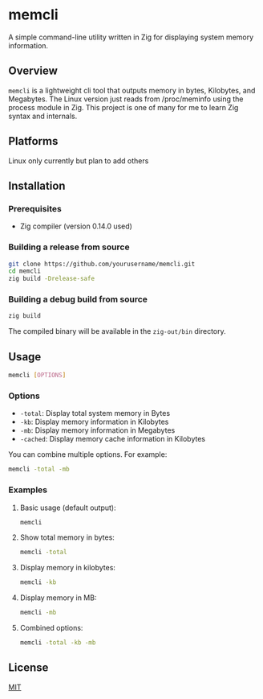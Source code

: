 # memcli

A simple command-line utility written in Zig for displaying system memory information.

## Overview

`memcli` is a lightweight cli tool that outputs memory in bytes, Kilobytes, and Megabytes. The Linux version just reads
from /proc/meminfo using the process module in Zig. This project is one of many for me to learn Zig syntax and internals.

## Platforms
Linux only currently but plan to add others

## Installation

### Prerequisites
- Zig compiler (version 0.14.0 used)

### Building a release from source
```bash
git clone https://github.com/yourusername/memcli.git
cd memcli
zig build -Drelease-safe
```
### Building a debug build from source

```bash
zig build
```

The compiled binary will be available in the `zig-out/bin` directory.

## Usage

```bash
memcli [OPTIONS]
```

### Options

- `-total`: Display total system memory in Bytes
- `-kb`: Display memory information in Kilobytes
- `-mb`: Display memory information in Megabytes
- `-cached`: Display memory cache information in Kilobytes

You can combine multiple options. For example:

```bash
memcli -total -mb
```

### Examples

1. Basic usage (default output):
   ```bash
   memcli
   ```

2. Show total memory in bytes:
   ```bash
   memcli -total
   ```

3. Display memory in kilobytes:
   ```bash
   memcli -kb
   ```
4. Display memory in MB:
   ```bash
   memcli -mb
   ```

5. Combined options:
   ```bash
   memcli -total -kb -mb
   ```



## License

[MIT](LICENSE)

